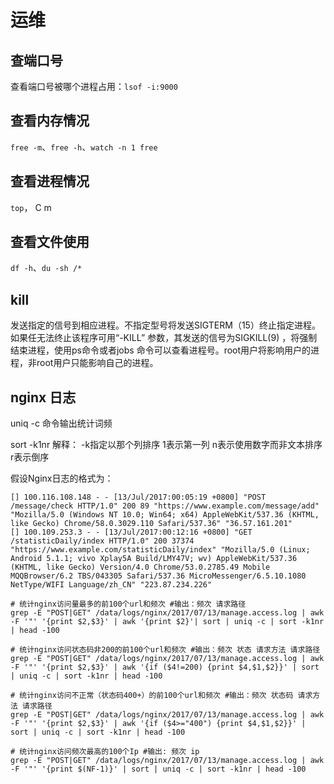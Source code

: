 # 运维

## 查端口号
查看端口号被哪个进程占用：`lsof -i:9000`

## 查看内存情况
`free -m`、`free -h`、`watch -n 1 free`

## 查看进程情况
`top`， C m

## 查看文件使用
`df -h`、`du -sh /*`

## kill
发送指定的信号到相应进程。不指定型号将发送SIGTERM（15）终止指定进程。如果任无法终止该程序可用“-KILL” 参数，其发送的信号为SIGKILL(9) ，将强制结束进程，使用ps命令或者jobs 命令可以查看进程号。root用户将影响用户的进程，非root用户只能影响自己的进程。

## nginx 日志
uniq -c 命令输出统计词频 

sort -k1nr 解释： -k指定以那个列排序 1表示第一列 n表示使用数字而非文本排序 r表示倒序

假设Nginx日志的格式为：
```
[] 100.116.108.148 - - [13/Jul/2017:00:05:19 +0800] "POST /message/check HTTP/1.0" 200 89 "https://www.example.com/message/add" "Mozilla/5.0 (Windows NT 10.0; Win64; x64) AppleWebKit/537.36 (KHTML, like Gecko) Chrome/58.0.3029.110 Safari/537.36" "36.57.161.201"
[] 100.109.253.3 - - [13/Jul/2017:00:12:16 +0800] "GET /statisticDaily/index HTTP/1.0" 200 37374 "https://www.example.com/statisticDaily/index" "Mozilla/5.0 (Linux; Android 5.1.1; vivo Xplay5A Build/LMY47V; wv) AppleWebKit/537.36 (KHTML, like Gecko) Version/4.0 Chrome/53.0.2785.49 Mobile MQQBrowser/6.2 TBS/043305 Safari/537.36 MicroMessenger/6.5.10.1080 NetType/WIFI Language/zh_CN" "223.87.234.226"
```

```shell
# 统计nginx访问量最多的前100个url和频次 #输出：频次 请求路径
grep -E "POST|GET" /data/logs/nginx/2017/07/13/manage.access.log | awk -F '"' '{print $2,$3}' | awk '{print $2}'| sort | uniq -c | sort -k1nr | head -100

# 统计nginx访问状态码非200的前100个url和频次 #输出：频次 状态 请求方法 请求路径
grep -E "POST|GET" /data/logs/nginx/2017/07/13/manage.access.log | awk -F '"' '{print $2,$3}' | awk '{if ($4!=200) {print $4,$1,$2}}' | sort | uniq -c | sort -k1nr | head -100

# 统计nginx访问不正常（状态码400+）的前100个url和频次 #输出：频次 状态码 请求方法 请求路径
grep -E "POST|GET" /data/logs/nginx/2017/07/13/manage.access.log | awk -F '"' '{print $2,$3}' | awk '{if ($4>="400") {print $4,$1,$2}}' | sort | uniq -c | sort -k1nr | head -100

# 统计nginx访问频次最高的100个Ip #输出: 频次 ip
grep -E "POST|GET" /data/logs/nginx/2017/07/13/manage.access.log | awk -F '"' '{print $(NF-1)}' | sort | uniq -c | sort -k1nr | head -100
```